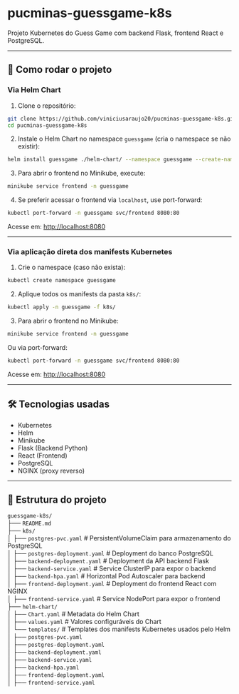 
# pucminas-guessgame-k8s

Projeto Kubernetes do Guess Game com backend Flask, frontend React e PostgreSQL.

---

## 🚀 Como rodar o projeto

### Via Helm Chart

1. Clone o repositório:

```bash
git clone https://github.com/viniciusaraujo20/pucminas-guessgame-k8s.git
cd pucminas-guessgame-k8s
```

2. Instale o Helm Chart no namespace `guessgame` (cria o namespace se não existir):

```bash
helm install guessgame ./helm-chart/ --namespace guessgame --create-namespace
```

3. Para abrir o frontend no Minikube, execute:

```bash
minikube service frontend -n guessgame
```

4. Se preferir acessar o frontend via `localhost`, use port-forward:

```bash
kubectl port-forward -n guessgame svc/frontend 8080:80
```

Acesse em: [http://localhost:8080](http://localhost:8080)

---

### Via aplicação direta dos manifests Kubernetes

1. Crie o namespace (caso não exista):

```bash
kubectl create namespace guessgame
```

2. Aplique todos os manifests da pasta `k8s/`:

```bash
kubectl apply -n guessgame -f k8s/
```

3. Para abrir o frontend no Minikube:

```bash
minikube service frontend -n guessgame
```

Ou via port-forward:

```bash
kubectl port-forward -n guessgame svc/frontend 8080:80
```

Acesse em: [http://localhost:8080](http://localhost:8080)

---

## 🛠️ Tecnologias usadas

- Kubernetes  
- Helm  
- Minikube  
- Flask (Backend Python)  
- React (Frontend)  
- PostgreSQL  
- NGINX (proxy reverso)  

---
## 📁 Estrutura do projeto

`guessgame-k8s/`  
├── `README.md`  
├── `k8s/`  
│   ├── `postgres-pvc.yaml`           # PersistentVolumeClaim para armazenamento do PostgreSQL  
│   ├── `postgres-deployment.yaml`    # Deployment do banco PostgreSQL  
│   ├── `backend-deployment.yaml`     # Deployment da API backend Flask  
│   ├── `backend-service.yaml`        # Service ClusterIP para expor o backend  
│   ├── `backend-hpa.yaml`            # Horizontal Pod Autoscaler para backend  
│   ├── `frontend-deployment.yaml`    # Deployment do frontend React com NGINX  
│   ├── `frontend-service.yaml`       # Service NodePort para expor o frontend  
├── `helm-chart/`  
│   ├── `Chart.yaml`                  # Metadata do Helm Chart  
│   ├── `values.yaml`                 # Valores configuráveis do Chart  
│   └── `templates/`                  # Templates dos manifests Kubernetes usados pelo Helm  
│       ├── `postgres-pvc.yaml`  
│       ├── `postgres-deployment.yaml`  
│       ├── `backend-deployment.yaml`  
│       ├── `backend-service.yaml`  
│       ├── `backend-hpa.yaml`  
│       ├── `frontend-deployment.yaml`  
│       ├── `frontend-service.yaml`  
